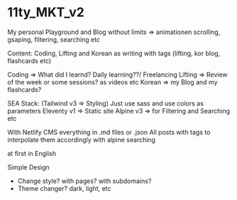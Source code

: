 # 11ty_MKT_v2

My personal Playground and Blog without limits => animationen scrolling, gsaping, filtering, searching etc

Content:
Coding, Lifting and Korean as writing with tags (lifting, kor blog, flashcards etc)

Coding => What did I learnd? Daily learning??/ Freelancing
Lifting => Review of the week or some sessions? as videos etc
Korean => my Blog and my flashcards?

SEA Stack:
(Tailwind v3 => Styling) Just use sass and use colors as parameters 
Eleventy v1 => Static site
Alpine v3 => for Filtering and Searching etc

With Netlify CMS everything in .md files or .json
All posts with tags to interpolate them accordingly
with alpine searching



at first in English 

Simple Design

- Change style? with pages? with subdomains?
- Theme changer? dark, light, etc
